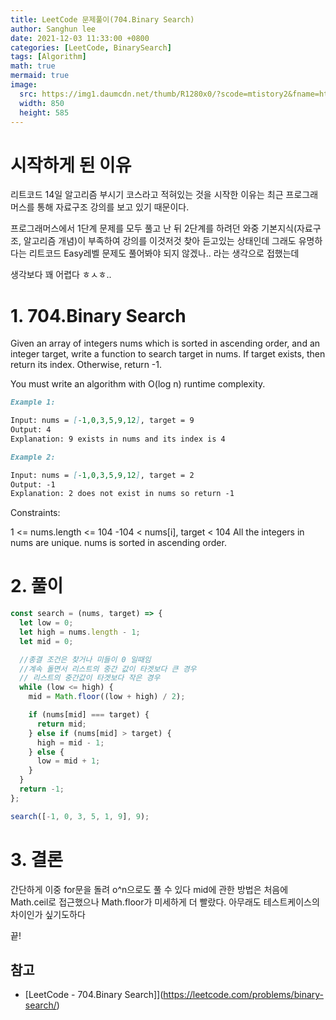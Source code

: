 ```yaml
---
title: LeetCode 문제풀이(704.Binary Search)
author: Sanghun lee
date: 2021-12-03 11:33:00 +0800
categories: [LeetCode, BinarySearch]
tags: [Algorithm]
math: true
mermaid: true
image:
  src: https://img1.daumcdn.net/thumb/R1280x0/?scode=mtistory2&fname=https%3A%2F%2Fblog.kakaocdn.net%2Fdn%2FcZDedj%2FbtraJzj53sn%2FHdUj1jQOUihHUy0oday6kK%2Fimg.png
  width: 850
  height: 585
---
```


# 시작하게 된 이유

리트코드 14일 알고리즘 부시기 코스라고 적혀있는 것을 시작한 이유는 최근 프로그래머스를 통해 자료구조 강의를 보고 있기 때문이다.

프로그래머스에서 1단계 문제를 모두 풀고 난 뒤 2단계를 하려던 와중 기본지식(자료구조, 알고리즘 개념)이 부족하여 강의를 이것저것 찾아 듣고있는 상태인데 그래도 유명하다는 리트코드 Easy레벨 문제도 풀어봐야 되지 않겠나.. 라는 생각으로 접했는데

생각보다 꽤 어렵다 ㅎㅅㅎ..

# 1. 704.Binary Search

Given an array of integers nums which is sorted in ascending order, and an integer target, write a function to search target in nums. If target exists, then return its index. Otherwise, return -1.

You must write an algorithm with O(log n) runtime complexity.

>

```md
Example 1:

Input: nums = [-1,0,3,5,9,12], target = 9
Output: 4
Explanation: 9 exists in nums and its index is 4
```

```md
Example 2:

Input: nums = [-1,0,3,5,9,12], target = 2
Output: -1
Explanation: 2 does not exist in nums so return -1
```

Constraints:

1 <= nums.length <= 104
-104 < nums[i], target < 104
All the integers in nums are unique.
nums is sorted in ascending order.

# 2. 풀이

```javascript
const search = (nums, target) => {
  let low = 0;
  let high = nums.length - 1;
  let mid = 0;

  //종결 조건은 찾거나 미들이 0 일때임
  //계속 돌면서 리스트의 중간 값이 타겟보다 큰 경우
  // 리스트의 중간값이 타겟보다 작은 경우
  while (low <= high) {
    mid = Math.floor((low + high) / 2);

    if (nums[mid] === target) {
      return mid;
    } else if (nums[mid] > target) {
      high = mid - 1;
    } else {
      low = mid + 1;
    }
  }
  return -1;
};

search([-1, 0, 3, 5, 1, 9], 9);
```

# 3. 결론

간단하게 이중 for문을 돌려 o^n으로도 풀 수 있다
mid에 관한 방법은 처음에 Math.ceil로 접근했으나 Math.floor가 미세하게 더 빨랐다.
아무래도 테스트케이스의 차이인가 싶기도하다

끝!

## 참고

- [LeetCode - 704.Binary Search]](https://leetcode.com/problems/binary-search/)
